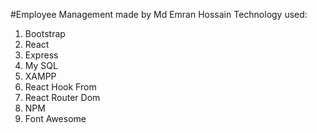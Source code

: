 #Employee Management made by Md Emran Hossain
Technology used:
1. Bootstrap
2. React
3. Express
4. My SQL
5. XAMPP
6. React Hook From
7. React Router Dom
8. NPM
9. Font Awesome